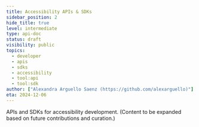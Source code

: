 ```yaml
---
title: Accessibility APIs & SDKs
sidebar_position: 2
hide_title: true
level: intermediate
type: api-doc
status: draft
visibility: public
topics:
  - developer
  - apis
  - sdks
  - accessibility
  - tool:api
  - tool:sdk
author: ["Alexandra Arguello Saenz (https://github.com/alexarguello)"]
eta: 2024-12-06
---
```


APIs and SDKs for accessibility development. (Content to be expanded based on future contributions and curation.)
